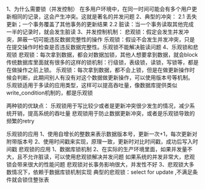 1、为什么需要锁（并发控制）
  在多用户环境中，在同一时间可能会有多个用户更新相同的记录，这会产生冲突。这就是著名的并发问题
2、典型的冲突：
  2.1 丢失更新；一个事务覆盖了其他事务的更新结果
  2.2 脏读：当一个事务读取其他完成一半的记录时，就会发生脏读
3、并发控制机制：
  悲观锁：假定会发生并发冲突，屏蔽一切可能违反数据完整性的操作
  乐观锁：假设不会发生并发冲突，只是在提交操作时检查是否违反数据完整性。乐观锁不能解决脏读问题
4、乐观锁和悲观锁
   悲观锁：每次拿到数据，都会对数据加锁，其他人想要拿到数据，就会block
           传统数据库里面就有很多的这样的锁机制：行级锁，表级锁，读锁，写锁等，都是在做操作之前上锁。
   乐观锁：每次拿到数据，都不会上锁，但是在做更新操作时候会判断，此期间别人有没有对这个数据做更新操作，可以使用版本号等机制。
           乐观锁适用于多读的应用类型，这样可以提高吞吐量，像数据库提供类似write_condition机制的，都是乐观锁
           

两种锁的优缺点：
    乐观锁用于写比较少或者是更新冲突很少发生的情况，减少系统开销，提高系统的吞吐量
    悲观锁用于防止数据更新冲突，或者是乐观锁导致的频繁的retry

乐观锁的应用
   1、使用自增长的整数来表示数据版本号，更新一次+1，每次更新对附带版本号
   2、使用时间戳来实现，原理一致，更新时对比时间戳，成功后写入时间戳
悲观锁的应用
   1、数据库锁机制
   2、在实际的生产环境里面，如果并发量不大，且不允许脏读，可以使用悲观锁解决并发问题
      如果系统的并发非常大，悲观锁会带来很大的性能问题
      悲观锁对长事务影响很大，并发性不好
    3、悲观锁大多数情况下，依赖于数据库锁机制实现
   典型的悲观锁：select for update ,不满足条件就会锁住整张表
           
           
           
           
           
           
           
           
